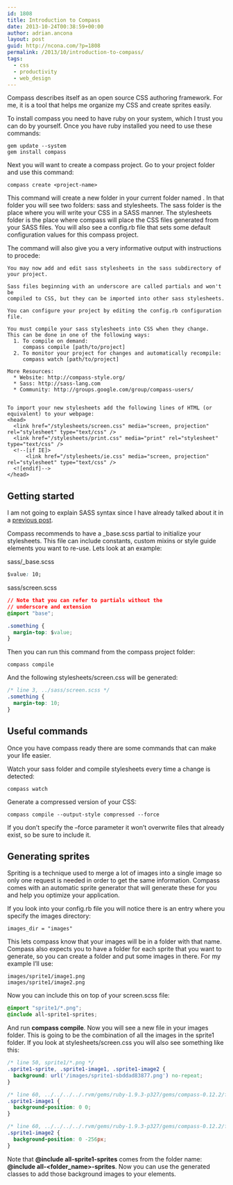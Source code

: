 ```yaml
---
id: 1808
title: Introduction to Compass
date: 2013-10-24T00:38:59+00:00
author: adrian.ancona
layout: post
guid: http://ncona.com/?p=1808
permalink: /2013/10/introduction-to-compass/
tags:
  - css
  - productivity
  - web_design
---
```

Compass describes itself as an open source CSS authoring framework. For me, it is a tool that helps me organize my CSS and create sprites easily.

To install compass you need to have ruby on your system, which I trust you can do by yourself. Once you have ruby installed you need to use these commands:

```
gem update --system
gem install compass
```

Next you will want to create a compass project. Go to your project folder and use this command:

```
compass create <project-name>
```

<!--more-->

This command will create a new folder in your current folder named <project-name>. In that folder you will see two folders: sass and stylesheets. The sass folder is the place where you will write your CSS in a SASS manner. The stylesheets folder is the place where compass will place the CSS files generated from your SASS files. You will also see a config.rb file that sets some default configuration values for this compass project.

The command will also give you a very informative output with instructions to procede:

```
You may now add and edit sass stylesheets in the sass subdirectory of your project.

Sass files beginning with an underscore are called partials and won't be
compiled to CSS, but they can be imported into other sass stylesheets.

You can configure your project by editing the config.rb configuration file.

You must compile your sass stylesheets into CSS when they change.
This can be done in one of the following ways:
  1. To compile on demand:
     compass compile [path/to/project]
  2. To monitor your project for changes and automatically recompile:
     compass watch [path/to/project]

More Resources:
  * Website: http://compass-style.org/
  * Sass: http://sass-lang.com
  * Community: http://groups.google.com/group/compass-users/


To import your new stylesheets add the following lines of HTML (or equivalent) to your webpage:
<head>
  <link href="/stylesheets/screen.css" media="screen, projection" rel="stylesheet" type="text/css" />
  <link href="/stylesheets/print.css" media="print" rel="stylesheet" type="text/css" />
  <!--[if IE]>
      <link href="/stylesheets/ie.css" media="screen, projection" rel="stylesheet" type="text/css" />
  <![endif]-->
</head>
```

## Getting started

I am not going to explain SASS syntax since I have already talked about it in a [previous post](http://ncona.com/2012/08/introduction-to-syntactically-awesome-stylesheets-sass/ "Introduction to Syntactically Awesome Stylesheets (SASS)").

Compass recommends to have a _base.scss partial to initialize your stylesheets. This file can include constants, custom mixins or style guide elements you want to re-use. Lets look at an example:

sass/_base.scss

```css
$value: 10;
```

sass/screen.scss

```css
// Note that you can refer to partials without the
// underscore and extension
@import "base";

.something {
  margin-top: $value;
}
```

Then you can run this command from the compass project folder:

```
compass compile
```

And the following stylesheets/screen.css will be generated:

```css
/* line 3, ../sass/screen.scss */
.something {
  margin-top: 10;
}
```

## Useful commands

Once you have compass ready there are some commands that can make your life easier.

Watch your sass folder and compile stylesheets every time a change is detected:

```
compass watch
```

Generate a compressed version of your CSS:

```
compass compile --output-style compressed --force
```

If you don&#8217;t specify the &#8211;force parameter it won&#8217;t overwrite files that already exist, so be sure to include it.

## Generating sprites

Spriting is a technique used to merge a lot of images into a single image so only one request is needed in order to get the same information. Compass comes with an automatic sprite generator that will generate these for you and help you optimize your application.

If you look into your config.rb file you will notice there is an entry where you specify the images directory:

```
images_dir = "images"
```

This lets compass know that your images will be in a folder with that name. Compass also expects you to have a folder for each sprite that you want to generate, so you can create a folder and put some images in there. For my example I&#8217;ll use:

```
images/sprite1/image1.png
images/sprite1/image2.png
```

Now you can include this on top of your screen.scss file:

```css
@import "sprite1/*.png";
@include all-sprite1-sprites;
```

And run **compass compile**. Now you will see a new file in your images folder. This is going to be the combination of all the images in the sprite1 folder. If you look at stylesheets/screen.css you will also see something like this:

```css
/* line 50, sprite1/*.png */
.sprite1-sprite, .sprite1-image1, .sprite1-image2 {
  background: url('/images/sprite1-sbddad83877.png') no-repeat;
}

/* line 60, ../../../../.rvm/gems/ruby-1.9.3-p327/gems/compass-0.12.2/frameworks/compass/stylesheets/compass/utilities/sprites/_base.scss */
.sprite1-image1 {
  background-position: 0 0;
}

/* line 60, ../../../../.rvm/gems/ruby-1.9.3-p327/gems/compass-0.12.2/frameworks/compass/stylesheets/compass/utilities/sprites/_base.scss */
.sprite1-image2 {
  background-position: 0 -256px;
}
```

Note that **@include all-sprite1-sprites** comes from the folder name: **@include all-<folder_name>-sprites**. Now you can use the generated classes to add those background images to your elements.
